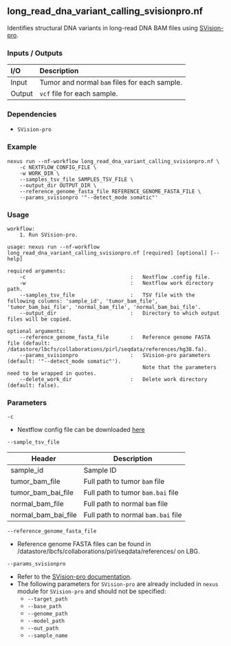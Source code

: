 ## long_read_dna_variant_calling_svisionpro.nf

Identifies structural DNA variants in long-read DNA BAM files using [SVision-pro](https://github.com/songbowang125/SVision-pro).

### Inputs / Outputs

| I/O    | Description                                   |
|:-------|:----------------------------------------------|
| Input  | Tumor and normal `bam` files for each sample. | 
| Output | `vcf` file for each sample.                   |

### Dependencies

* `SVision-pro`

### Example

```
nexus run --nf-workflow long_read_dna_variant_calling_svisionpro.nf \
    -c NEXTFLOW_CONFIG_FILE \
    -w WORK_DIR \
    --samples_tsv_file SAMPLES_TSV_FILE \
    --output_dir OUTPUT_DIR \
    --reference_genome_fasta_file REFERENCE_GENOME_FASTA_FILE \
    --params_svisionpro '"--detect_mode somatic"'
```

### Usage

```
workflow:
    1. Run SVision-pro.

usage: nexus run --nf-workflow long_read_dna_variant_calling_svisionpro.nf [required] [optional] [--help]

required arguments:
    -c                                  :   Nextflow .config file.
    -w                                  :   Nextflow work directory path.
    --samples_tsv_file                  :   TSV file with the following columns: 'sample_id', 'tumor_bam_file', 'tumor_bam_bai_file', 'normal_bam_file', 'normal_bam_bai_file'.
    --output_dir                        :   Directory to which output files will be copied.

optional arguments:
    --reference_genome_fasta_file       :   Reference genome FASTA file (default: /datastore/lbcfs/collaborations/pirl/seqdata/references/hg38.fa).
    --params_svisionpro                 :   SVision-pro parameters (default: '"--detect_mode somatic"').
                                            Note that the parameters need to be wrapped in quotes.
    --delete_work_dir                   :   Delete work directory (default: false).
```

### Parameters

`-c`
* Nextflow config file can be downloaded [here](https://github.com/pirl-unc/nexus/tree/main/nextflow)

`--sample_tsv_file`

| Header              | Description                        |
|---------------------|------------------------------------|
| sample_id           | Sample ID                          |
| tumor_bam_file      | Full path to tumor `bam` file      |
| tumor_bam_bai_file  | Full path to tumor `bam.bai` file  |
| normal_bam_file     | Full path to normal `bam` file     |
| normal_bam_bai_file | Full path to normal `bam.bai` file |

`--reference_genome_fasta_file`
* Reference genome FASTA files can be found in /datastore/lbcfs/collaborations/pirl/seqdata/references/ on LBG.

`--params_svisionpro`
* Refer to the [SVision-pro documentation](https://github.com/songbowang125/SVision-pro).
* The following parameters for `SVision-pro` are already included in `nexus` module for `SVision-pro` and should not be specified:
  * `--target_path`
  * `--base_path`
  * `--genome_path`
  * `--model_path`
  * `--out_path`
  * `--sample_name`
